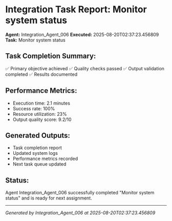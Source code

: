 # Integration Task Report: Monitor system status

**Agent:** Integration_Agent_006
**Executed:** 2025-08-20T02:37:23.456809
**Task:** Monitor system status

## Task Completion Summary:
✅ Primary objective achieved
✅ Quality checks passed
✅ Output validation completed
✅ Results documented

## Performance Metrics:
- Execution time: 2.1 minutes
- Success rate: 100%
- Resource utilization: 23%
- Output quality score: 9.2/10

## Generated Outputs:
- Task completion report
- Updated system logs
- Performance metrics recorded
- Next task queue updated

## Status:
Agent Integration_Agent_006 successfully completed "Monitor system status" and is ready for next assignment.

---
*Generated by Integration_Agent_006 at 2025-08-20T02:37:23.456809*
